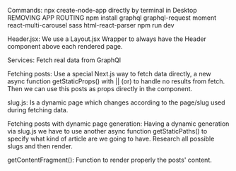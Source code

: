 Commands:
npx create-node-app directly by terminal in Desktop REMOVING APP ROUTING
npm install graphql graphql-request moment react-multi-carousel sass html-react-parser
npm run dev

Header.jsx:
We use a Layout.jsx Wrapper to always have the Header component above each rendered page.

Services:
Fetch real data from GraphQl

Fetching posts:
Use a special Next.js way to fetch data directly, a new async function getStaticProps() with || (or) to handle no results from fetch. Then we can use this posts as props directly in the component.

slug.js:
Is a dynamic page which changes according to the page/slug used during fetching data.

Fetching posts with dynamic page generation:
Having a dynamic generation via slug.js we have to use another async function getStaticPaths() to specify what kind of article are we going to have. Research all possible slugs and then render.

getContentFragment():
Function to render properly the posts' content.